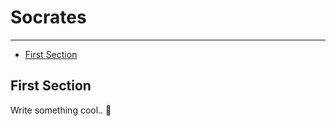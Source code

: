 # Socrates

---

- [First Section](#section-1)

<a name="section-1"></a>
## First Section

Write something cool.. 🦊